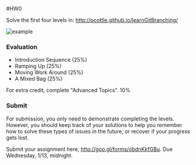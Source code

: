 #HW0

Solve the first four levels in: http://pcottle.github.io/learnGitBranching/

![example](https://cloud.githubusercontent.com/assets/742934/9494425/c4dd4b66-4bd3-11e5-9aac-04bfc8fed771.png)

### Evaluation

* Introduction Sequence (25%)
* Ramping Up (25%)
* Moving Work Around (25%)
* A Mixed Bag (25%)

For extra credit, complete "Advanced Topics". 10%

### Submit

For submission, you only need to demonstrate completing the levels. However, you should keep track of your solutions to help you remember how to solve these types of issues in the future, or recover if your progress gets lost.

Submit your assignment here, http://goo.gl/forms/obdnKkfGBu.
Due Wednesday, 1/13, midnight.

